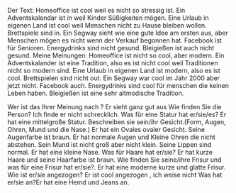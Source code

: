 Der Text:
Homeoffice ist cool weil es nicht so stressig ist.
Ein Adventskalendar ist in weil Kinder Süßigkeiten mögen.
Eine Urlaub in eigenen Land ist cool weil Menschen nicht zu Hause bleiben wollen.
Brettspiele sind in.
Ein Segway sieht wie eine gute Idee am ersten aus, aber Menschen mögen es nicht wenn der Verkauf begonnen hat.
Facebook ist für Senioren.
Energydrinks sind   nicht gesund.
Bleigießen ist auch nicht gesund.
Meine Meinungen:
Homeoffice ist nicht so cool, aber modern. Ein Adventskalander ist eine Tradition, also es ist nicht cool weil Traditionen nicht so modern sind. Eine Urlaub in eigenen Land ist modern, also es ist cool. Brettspielen sind nicht out. Ein Segway war cool im Jahr 2000 aber jetzt nicht. Facebook auch. Energydrinks sind cool für menschen die keinen Leben haben. Bleigießen ist eine sehr altmodische Tradition.

Wer ist das Ihrer Meinung nach ? Er sieht ganz gut aus
Wie finden Sie die Person?
Ich finde er nicht schrecklich.
Was für eine Statur hat er/sie/es?
Er hat eine mittelgroße Statur.
Beschreiben sie sein/ihr Gesicht.(Form, Augen, Ohren, Mund  und die Nase.)
Er hat ein Ovales ovaler Gesicht. Seine Augenfarbe ist braun. Er hat normale Augen und Kleine Ohren die nicht abstehen. Sein Mund ist nicht groß aber nicht klein. Seine Lippen sind normal. Er hat eine kleine Nase.
 Was für Haare hat er/sie?
Er hat kurze Haare und seine Haarfarbe ist braun.
Wie finden Sie seine/ihre Frisur und was für eine Frisur hat er/sie?. Er hat eine moderne kurze und glatte Frisur.
Wie ist er/sie angezogen? 
Er ist cool angezogen , ich weise nicht
Was hat er/sie an?Er hat eine Hemd und Jeans an.

